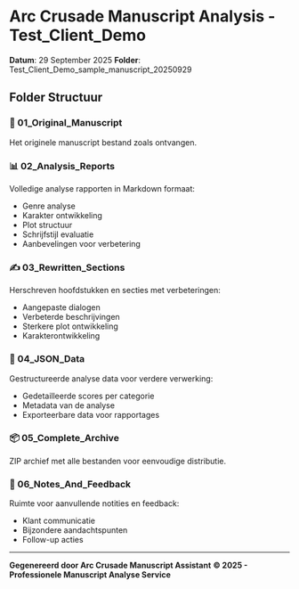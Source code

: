 # Arc Crusade Manuscript Analysis - Test_Client_Demo

**Datum**: 29 September 2025
**Folder**: Test_Client_Demo_sample_manuscript_20250929

## Folder Structuur

### 📄 01_Original_Manuscript
Het originele manuscript bestand zoals ontvangen.

### 📊 02_Analysis_Reports  
Volledige analyse rapporten in Markdown formaat:
- Genre analyse
- Karakter ontwikkeling
- Plot structuur
- Schrijfstijl evaluatie
- Aanbevelingen voor verbetering

### ✍️ 03_Rewritten_Sections
Herschreven hoofdstukken en secties met verbeteringen:
- Aangepaste dialogen
- Verbeterde beschrijvingen  
- Sterkere plot ontwikkeling
- Karakterontwikkeling

### 💾 04_JSON_Data
Gestructureerde analyse data voor verdere verwerking:
- Gedetailleerde scores per categorie
- Metadata van de analyse
- Exporteerbare data voor rapportages

### 📦 05_Complete_Archive
ZIP archief met alle bestanden voor eenvoudige distributie.

### 📝 06_Notes_And_Feedback
Ruimte voor aanvullende notities en feedback:
- Klant communicatie
- Bijzondere aandachtspunten
- Follow-up acties

---

**Gegenereerd door Arc Crusade Manuscript Assistant**
**© 2025 - Professionele Manuscript Analyse Service**
